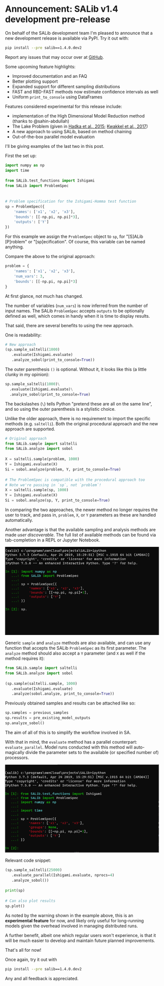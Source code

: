 # Announcement: SALib v1.4 development pre-release

On behalf of the SALib development team I'm pleased to announce that a new
development release is available via PyPI. Try it out with:

```bash
pip install --pre salib==1.4.0.dev2
```

Report any issues that may occur over at [GitHub](https://github.com/SALib/SALib/issues/new).

Some upcoming feature highlights:

- Improved documentation and an FAQ
- Better plotting support
- Expanded support for different sampling distributions
- FAST and RBD-FAST methods now estimate confidence intervals as well
- Uniform `print_to_console` using DataFrames

Features considered experimental for this release include:

- implementation of the High Dimensional Model Reduction method (thanks to @sahin-abdullah)
- The Lake Problem (given in [Hadka et al., 2015](https://dx.doi.org/10.1016/j.envsoft.2015.07.014); [Kwakkel et al., 2017](https://dx.doi.org/10.1016/j.envsoft.2017.06.054))
- A new approach to using SALib, based on method chaining
- Out-of-the-box parallel model evaluation

I'll be giving examples of the last two in this post.

First the set up:

```python
import numpy as np
import time

from SALib.test_functions import Ishigami
from SALib import ProblemSpec


# Problem specification for the Ishigami-Homma test function
sp = ProblemSpec({
    'names': ['x1', 'x2', 'x3'],
    'bounds': [[-np.pi, np.pi]*3],
    'outputs': ['Y']
})
```

For this example we assign the `ProblemSpec` object to `sp`, for "[S]ALib [P]roblem" or "[sp]ecification". Of course, this variable can be named anything.

Compare the above to the original approach:

```python
problem = {
    'names': ['x1', 'x2', 'x3'],
    'num_vars': 3,
    'bounds': [[-np.pi, np.pi]*3]
}
```

At first glance, not much has changed. 

The number of variables (`num_vars`) is now inferred from the number of input 
names. The SALib `ProblemSpec` accepts `outputs` to be optionally defined as well, which comes 
in handy when it is time to display results.

That said, there are several benefits to using the new approach.

One is readability:

```python
# New approach
(sp.sample_saltelli(1000)
   .evaluate(Ishigami.evaluate)
   .analyze_sobol(print_to_console=True))
```

The outer parenthesis `()` is optional. Without it, it looks like this (a little clunky in my opinion):

```python
sp.sample_saltelli(1000)\
  .evaluate(Ishigami.evaluate)\
  .analyze_sobol(print_to_console=True)
```

The backslashes (`\`) tells Python "pretend these are all on the same line", and so using the outer parenthesis is a stylistic choice.

Unlike the older approach, there is no requirement to import the specific methods (e.g. `saltelli`). Both the original procedural approach and the new approach are supported.


```python
# Original approach 
from SALib.sample import saltelli
from SALib.analyze import sobol

X = saltelli.sample(problem, 1000)
Y = Ishigami.evaluate(X)
Si = sobol.analyze(problem, Y, print_to_console=True)

# The ProblemSpec is compatible with the procedural approach too
# Note we're passing in `sp`, not `problem`!
X = saltelli.sample(sp, 1000)
Y = Ishigami.evaluate(X)
Si = sobol.analyze(sp, Y, print_to_console=True)
```

In comparing the two approaches, the newer method no longer requires the user to track, and pass in, `problem`, `X`, or `Y` parameters as these are handled automatically.

Another advantage is that the available sampling and analysis methods are made *user discoverable*. The full list of available methods can be found via tab-completion in a REPL or Jupyter Notebook.

![](/assets/images/salib_sp_discoverability.gif "gif showcasing discoverability of available sampling and analysis methods")

Generic `sample` and `analyze` methods are also available, and can use any function that accepts the SALib `ProblemSpec` as its first parameter. The `analyze` method should also accept a `Y` parameter (and `X` as well if the method requires it):

```python
from SALib.sample import saltelli
from SALib.analyze import sobol

(sp.sample(saltelli.sample, 1000)
   .evaluate(Ishigami.evaluate)
   .analyze(sobol.analyze, print_to_console=True))
```

Previously obtained samples and results can be attached like so:

```python
sp.samples = previous_samples
sp.results = pre_existing_model_outputs
sp.analyze_sobol()
```

The aim of all of this is to simplify the workflow involved in SA.

With that in mind, the `evaluate` method has a parallel counterpart: `evaluate_parallel`.
Model runs conducted with this method will auto-magically divide the parameter sets to the available (or specified number of) processors.

![gif showcasing parallel evaluation of target model](/assets/images/salib_sp_parallel_evaluation.gif "gif showcasing parallel evaluation of target model")

Relevant code snippet:

```python
(sp.sample_saltelli(25000)
   .evaluate_parallel(Ishigami.evaluate, nprocs=4)
   .analyze_sobol())

print(sp)

# Can also plot results
sp.plot()
```

As noted by the warning shown in the example above, this is an 
**experimental feature** for now, and likely only useful for long-running 
models given the overhead involved in managing distributed runs.

A further benefit, albeit one which regular users won't experience, is that it will be
much easier to develop and maintain future planned improvements.

That's all for now!

Once again, try it out with

```bash
pip install --pre salib==1.4.0.dev2
```

Any and all feedback is appreciated.
